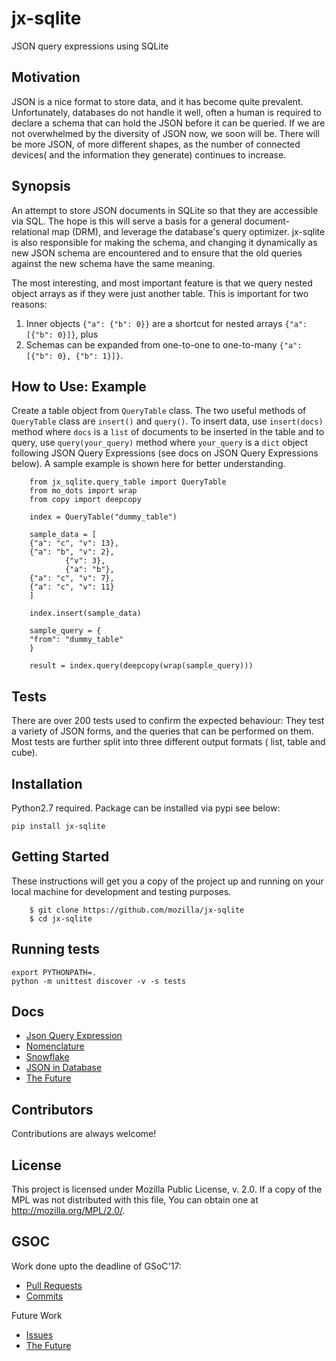 # jx-sqlite 
JSON query expressions using SQLite

## Motivation
JSON is a nice format to store data, and it has become quite prevalent. Unfortunately, databases do not handle it well, often a human is required to declare a schema that can hold the JSON before it can be queried. If we are not overwhelmed by the diversity of JSON now, we soon will be. There will be more JSON, of more different shapes, as the number of connected devices( and the information they generate) continues to increase.


## Synopsis
An attempt to store JSON documents in SQLite so that they are accessible via SQL. The hope is this will serve a basis for a general document-relational map (DRM), and leverage the database's query optimizer.
jx-sqlite  is also responsible for making the schema, and changing it dynamically as new JSON schema are encountered and to ensure that the old queries against the new schema have the same meaning.

The most interesting, and most important feature is that we query nested object arrays as if they were just another table.  This is important for two reasons:

1. Inner objects `{"a": {"b": 0}}` are a shortcut for nested arrays `{"a": [{"b": 0}]}`, plus
2. Schemas can be expanded from one-to-one  to one-to-many `{"a": [{"b": 0}, {"b": 1}]}`.


## How to Use: Example
Create a table object from `QueryTable` class. The two useful methods of `QueryTable` class are `insert()` and `query()`. To insert data, use `insert(docs)` method where `docs` is a `list` of documents to be inserted in the table and to query, use `query(your_query)` method where `your_query` is a `dict` object following JSON Query Expressions (see docs on JSON Query Expressions below). A sample example is shown here for better understanding.

        from jx_sqlite.query_table import QueryTable
        from mo_dots import wrap
        from copy import deepcopy

        index = QueryTable("dummy_table")

        sample_data = [
        {"a": "c", "v": 13},
        {"a": "b", "v": 2},
                {"v": 3},
                {"a": "b"},
        {"a": "c", "v": 7},
        {"a": "c", "v": 11}
        ]

        index.insert(sample_data)

        sample_query = {
        "from": "dummy_table"
        }

        result = index.query(deepcopy(wrap(sample_query)))


## Tests

There are over 200 tests used to confirm the expected behaviour: They test a variety of JSON forms, and the queries that can be performed on them. Most tests are further split into three different output formats ( list, table and cube).



## Installation
Python2.7 required. Package can be installed via pypi see below:
        
    pip install jx-sqlite

## Getting Started
These instructions will get you a copy of the project up and running on your local machine for development and testing purposes.

        $ git clone https://github.com/mozilla/jx-sqlite
        $ cd jx-sqlite
   
## Running tests

    export PYTHONPATH=.
    python -m unittest discover -v -s tests
    

## Docs

* [Json Query Expression](https://github.com/klahnakoski/ActiveData/blob/dev/docs/jx.md)
* [Nomenclature](https://github.com/mozilla/jx-sqlite/blob/master/docs/Nomenclature.md)
* [Snowflake](https://github.com/mozilla/jx-sqlite/blob/master/docs/Perspective.md)
* [JSON in Database](https://github.com/mozilla/jx-sqlite/blob/master/docs/JSON%20in%20Database.md)
* [The Future](https://github.com/mozilla/jx-sqlite/blob/master/docs/The%20Future.md)


## Contributors
Contributions are always welcome!

## License
This project is licensed under Mozilla Public License, v. 2.0. If a copy of the MPL was not distributed with this file, You can obtain one at http://mozilla.org/MPL/2.0/.



## GSOC
Work done upto the deadline of GSoC'17:
* [Pull Requests](https://github.com/mozilla/jx-sqlite/pulls?utf8=%E2%9C%93&q=is%3Apr%20author%3Arohit-rk)
* [Commits](https://github.com/mozilla/jx-sqlite/commits?author=rohit-rk)


Future Work
* [Issues](https://github.com/mozilla/jx-sqlite/issues)
* [The Future](https://github.com/mozilla/jx-sqlite/blob/master/docs/The%20Future.md)
